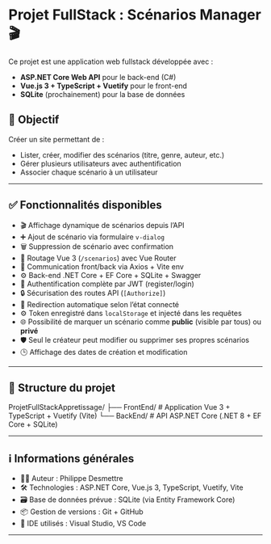 # Projet FullStack : Scénarios Manager 🎬

Ce projet est une application web fullstack développée avec :

- **ASP.NET Core Web API** pour le back-end (C#)
- **Vue.js 3 + TypeScript + Vuetify** pour le front-end
- **SQLite** (prochainement) pour la base de données

## 🎯 Objectif

Créer un site permettant de :

- Lister, créer, modifier des scénarios (titre, genre, auteur, etc.)
- Gérer plusieurs utilisateurs avec authentification
- Associer chaque scénario à un utilisateur

---

## ✅ Fonctionnalités disponibles

- 🎬 Affichage dynamique de scénarios depuis l’API
- ➕ Ajout de scénario via formulaire `v-dialog`
- 🗑️ Suppression de scénario avec confirmation
- 🧭 Routage Vue 3 (`/scenarios`) avec Vue Router
- 🔗 Communication front/back via Axios + Vite env
- ⚙️ Back-end .NET Core + EF Core + SQLite + Swagger
- 🔐 Authentification complète par JWT (register/login)
- 🔒 Sécurisation des routes API (`[Authorize]`)
- 🚦 Redirection automatique selon l’état connecté
- ⚙️ Token enregistré dans `localStorage` et injecté dans les requêtes
- 🌐 Possibilité de marquer un scénario comme **public** (visible par tous) ou **privé**
- 🛡️ Seul le créateur peut modifier ou supprimer ses propres scénarios
- 🕒 Affichage des dates de création et modification

---

## 📁 Structure du projet

ProjetFullStackAppretissage/
├── FrontEnd/ # Application Vue 3 + TypeScript + Vuetify (Vite)
└── BackEnd/ # API ASP.NET Core (.NET 8 + EF Core + SQLite)

---

## ℹ️ Informations générales

- 🧑‍💻 Auteur : Philippe Desmettre
- 🛠️ Technologies : ASP.NET Core, Vue.js 3, TypeScript, Vuetify, Vite
- 🗃️ Base de données prévue : SQLite (via Entity Framework Core)
- 📦 Gestion de versions : Git + GitHub
- 🔧 IDE utilisés : Visual Studio, VS Code

---

